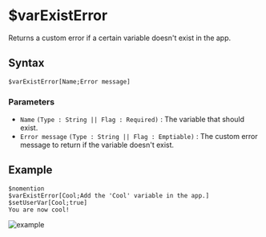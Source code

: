 # $varExistError
Returns a custom error if a certain variable doesn't exist in the app.

## Syntax
```
$varExistError[Name;Error message]
```

### Parameters
- `Name` `(Type : String || Flag : Required)` : The variable that should exist.
- `Error message` `(Type : String || Flag : Emptiable)` : The custom error message to return if the variable doesn't exist.

## Example
```
$nomention
$varExistError[Cool;Add the 'Cool' variable in the app.]
$setUserVar[Cool;true]
You are now cool!
```
![example](https://user-images.githubusercontent.com/69215413/125121239-9a7b1680-e0c1-11eb-8ceb-b9b695f1b89f.png)
